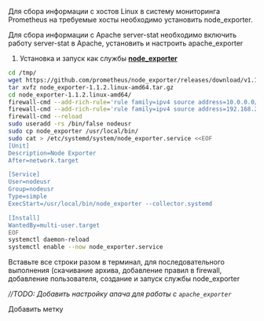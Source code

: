 Для сбора информации с хостов Linux в систему мониторинга Prometheus на требуемые хосты необходимо установить node_exporter.

Для сбора информации с Apache server-stat необходимо включить работу server-stat в Apache, установить и настроить apache_exporter

1. Установка и запуск как службы [**node_exporter**](https://github.com/prometheus/node_exporter "https://github.com/prometheus/node_exporter")


```bash
cd /tmp/
wget https://github.com/prometheus/node_exporter/releases/download/v1.1.2/node_exporter-1.1.2.linux-amd64.tar.gz
tar xvfz node_exporter-1.1.2.linux-amd64.tar.gz 
cd node_exporter-1.1.2.linux-amd64/
firewall-cmd --add-rich-rule='rule family=ipv4 source address=10.0.0.0/8 port port="9100" protocol="tcp" reject' --permanent
firewall-cmd --add-rich-rule='rule family=ipv4 source address=192.168.254.0/24 port port="9100" protocol="tcp" accept' --permanent
firewall-cmd --reload
sudo useradd -rs /bin/false nodeusr
sudo cp node_exporter /usr/local/bin/
sudo cat > /etc/systemd/system/node_exporter.service <<EOF
[Unit]
Description=Node Exporter
After=network.target

[Service]
User=nodeusr
Group=nodeusr
Type=simple
ExecStart=/usr/local/bin/node_exporter --collector.systemd  

[Install]
WantedBy=multi-user.target
EOF
systemctl daemon-reload 
systemctl enable --now node_exporter.service 

```

Вставьте все строки разом в терминал, для последовательного выполнения (скачивание архива, добавление правил в firewall, добавление пользователя, создание и запуск службы node_exporter

_//TODO: Добавить настройку апача для работы с `apache_exporter`_

Добавить метку